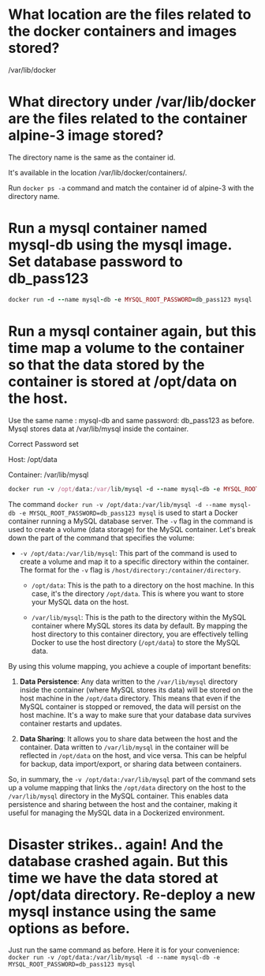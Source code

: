 # What location are the files related to the docker containers and images stored?

/var/lib/docker

# What directory under /var/lib/docker are the files related to the container alpine-3 image stored?

The directory name is the same as the container id.

It's available in the location /var/lib/docker/containers/.

Run `docker ps -a` command and match the container id of alpine-3 with the directory name.

# Run a mysql container named mysql-db using the mysql image. Set database password to db_pass123

```ruby
docker run -d --name mysql-db -e MYSQL_ROOT_PASSWORD=db_pass123 mysql
```

# Run a mysql container again, but this time map a volume to the container so that the data stored by the container is stored at /opt/data on the host.


Use the same name : mysql-db and same password: db_pass123 as before. Mysql stores data at /var/lib/mysql inside the container.



Correct Password set

Host: /opt/data

Container: /var/lib/mysql

```ruby
docker run -v /opt/data:/var/lib/mysql -d --name mysql-db -e MYSQL_ROOT_PASSWORD=db_pass123 mysql
```

The command `docker run -v /opt/data:/var/lib/mysql -d --name mysql-db -e MYSQL_ROOT_PASSWORD=db_pass123 mysql` is used to start a Docker container running a MySQL database server. The `-v` flag in the command is used to create a volume (data storage) for the MySQL container. Let's break down the part of the command that specifies the volume:

- `-v /opt/data:/var/lib/mysql`: This part of the command is used to create a volume and map it to a specific directory within the container. The format for the `-v` flag is `/host/directory:/container/directory`.

   - `/opt/data`: This is the path to a directory on the host machine. In this case, it's the directory `/opt/data`. This is where you want to store your MySQL data on the host.

   - `/var/lib/mysql`: This is the path to the directory within the MySQL container where MySQL stores its data by default. By mapping the host directory to this container directory, you are effectively telling Docker to use the host directory (`/opt/data`) to store the MySQL data.

By using this volume mapping, you achieve a couple of important benefits:

1. **Data Persistence**: Any data written to the `/var/lib/mysql` directory inside the container (where MySQL stores its data) will be stored on the host machine in the `/opt/data` directory. This means that even if the MySQL container is stopped or removed, the data will persist on the host machine. It's a way to make sure that your database data survives container restarts and updates.

2. **Data Sharing**: It allows you to share data between the host and the container. Data written to `/var/lib/mysql` in the container will be reflected in `/opt/data` on the host, and vice versa. This can be helpful for backup, data import/export, or sharing data between containers.

So, in summary, the `-v /opt/data:/var/lib/mysql` part of the command sets up a volume mapping that links the `/opt/data` directory on the host to the `/var/lib/mysql` directory in the MySQL container. This enables data persistence and sharing between the host and the container, making it useful for managing the MySQL data in a Dockerized environment.


# Disaster strikes.. again! And the database crashed again. But this time we have the data stored at /opt/data directory. Re-deploy a new mysql instance using the same options as before.


Just run the same command as before. Here it is for your convenience: `docker run -v /opt/data:/var/lib/mysql -d --name mysql-db -e MYSQL_ROOT_PASSWORD=db_pass123 mysql`



